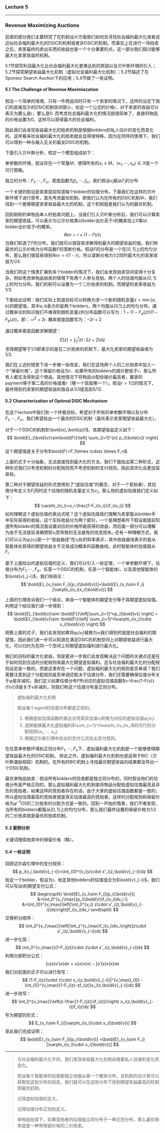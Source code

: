 ### Lecture 5

----

### Revenue Maximizing Auctions

前面的部分我们主要研究了在机制设计方面我们如何去寻找社会福利最大化或者说近似社会福利最大化的DSIC的机制或者非DSIC的机制。而事实上在进行一场拍卖之后，卖家最终的卖出东西的收益也是一个十分重要的点。这一部分我们探讨能够最大化卖家收益的机制。

5.1节探究利润最大化比社会福利最大化更难达到的原因以及贝叶斯环境的引入；5.2节探究期望收益最大化机制（虚拟社会福利最大化机制）；5.3节描述了在Sponsor Search Auction下的应用；5.4节做了一些证明。

#### 5.1 The Challenge of Revenue Maximiazation

假设一个简单的情境，只有一件商品同时只有一个卖家的情况下，这样的设定下我们的直接显示的DSIC机制空间很小，给定一个公式的价格$r$，对于卖家的收益可以表示为要么是$r$，要么是$0$. 而考虑社会福利最大化的情况就很简单了，直接将物品的价格设置为$0$，这样可以获得最大的社会福利。

因此我们会发现收益最大化的拍卖机制是根据bidders的私人估价的变化而变化的。这样看来社会福利最大化的拍卖就会显得很特殊，因为在同样的情境下，我们可以得到一种与输入无关的最友DSIC的机制。

下面引入贝叶斯分析，假定一个模型组成如下：

单参数的环境，假设存在一个常量$M$，使得所有的$x_i\leq M$，$(x_1,\cdots,x_n)\in X$是一个可行策略。

独立的分布：$F_1,\cdots ,F_n$，密度函数为$f_1,\cdots,f_n$，我们假设$v_i$服从$F_i$的分布

一个关键的假设是卖家提前知道每个bidder的估值分布。下面我们在这样的贝叶斯环境下进行思考，首先考虑最优机制，即我们认为在所有的DSIC机制中，我们找到一个能够期望卖家收益最大化的机制，这个机制就是我们认为的最优机制。

回到刚刚的单物品单人的拍卖问题上，当我们引入贝叶斯分析后，我们可以计算卖家的期望收益，可以表示为公示价格乘以bidder出价高于$r$的概率加上0乘以bidder出价低于$r$的概率。
$$
Rev = r\times (1-F(r))
$$
当我们知道了$F$的分布，我们就可以很容易求解得到最大的期望收益的值。我们称最优的公示价格为分布函数$F$的垄断价格。假设$F$的分布是一个在$[0,1]$上的均匀分布，那么我们很容易得到$Rev = r(1-r)$，所以垄断价格为$1/2$同时最大化的卖家收益为$1/4$.

当我们将这个情景扩展到多个bidder的情况下，我们会发现拍卖空间变得十分复杂，例如考虑单物品拍卖的情境下有两个人参与竞拍，两个人的估值均服从$[0,1]$上的均匀分布。我们机制可以设置为一个二价拍卖的机制。而期望的卖家收益为$1/3$.

下面给出证明：我们实际上知道目标可以转换为求一个新的随机变量$z=\min\{a,b\}$的期望值，其中$a,b$表示的是两个bidders，两个均服从[0,1]上的均匀分布。通过概率论的知识我们不难得到随机变量$z$的分布函数可以写为：$1-(1-F_a(z))(1-F_b(z))$，即：$-r^2+2r$. 概率密度函数写为：$-2r+2$

通过概率密度函数求解期望：
$$
E[z]=\int_{0}^{1}z(-2z+2)dz
$$
求得期望等于$1/3$即表示的是在二价拍卖的机制下，最大化卖家的期望收益值为$1/3$.

我们在上述的情景下进一步做一些改变，我们在这场两个人的二价拍卖中加入一个“保留价格”，这个保留价格设为$r$，如果所有的bidders的报价都低于$r$，那么所有人都无法得到这个商品，其他情况下将物品分配给报价最高者，赢家的payment等于第二高的价格或者$r$（哪一个高取哪一个）。假设$r=1/2$的情况下，最终得到的卖家的期望收益的值会从$1/3$提高到$5/12$.

#### 5.2 Characterization of Optimal DSIC Mechanism

在这个lecture中我们有一个终极目标，希望对于所有的单参数环境以及分布$F_1,\cdots,F_n$，我们希望给出一个最优的DSIC机制（最优表示卖家期望收益最大化）。

对于一个DSIC的机制$(\bold{x},\bold{p})$，其期望收益定义如下：
$$
\bold{E}_{\bold{v}\sim\bold{F}}\left[ \sum_{i=1}^{n} p_i(\bold{v}) \right]
$$
这个期望值是关于分布$\bold{F}=F_1\times \cdots \times F_n$. 

上面的式子十分抽象，无法直接找到最大化的方法，我们下面给出第二种形式，这种形式我们只考虑机制的分配规则而不考虑机制的支付规则，因此其优化会更加容易些。

第二种对于期望收益的形式使用到了“虚拟估值”的概念，对于一个竞拍者$i$，其估值分布定义为$F_i$同时这个估值的随机变量定义为$v_i$，那么他的虚拟估值我们定义如下：
$$
\varphi_i(v_i)=v_i-\frac{1-F_i(v_i)}{f_i(v_i)}
$$
如何理解这个虚拟估值的表达式呢？这个虚拟估值我们理解为卖家能从bidder手中实际获得的收益，这个实际收益分为两个部分，一个是理想条件下假设我提前知道所有bidder的情况我设置对应的价格所能获得的收益，而后面一部分可以理解为由于无法提前准确预知$v_i$而导致的无法避免的信息损失。·还有一种理解方式，我们可以认为$\varphi_i(v_i)$是一个“收益曲线”在$v_i$处的斜率表示，其中收益曲线表示的是从智能体处获得的期望收益关于交易成功概率的函数曲线，此时智能体的估值服从$F_i$.

基于上面给出的虚拟估值的定义，我们可以引入一些定理，一个单参数环境下，估值分布为$F_1,\cdots,F_n$，任意一个DSIC的机制，任意一个智能体$i$，以及其他智能体的$\bold{v}_{-i}$，我们有结论：
$$
\bold{E}_{v_i\sim F_i}[p_i(\bold{v})]=\bold{E}_{v_i\sim F_i}[\varphi_i(v_i)x_i(\bold{v})]
$$

上面的引理告诉我们一个结论，来自一个智能体的期望支付等于其期望虚拟估值。利用这个结论我们进一步得到：
$$
\bold{E}_{\bold{v}\sim \bold{F}}\left[\sum_{i=1}^np_i(\bold{v}) \right] = \bold{E}_{\bold{v}\sim \bold{F}}\left[ \sum_{i=1}^n\varphi_i(v_i)\cdot x_i(\bold{v}) \right]
$$
观察上面的式子，我们会发现如果将$\varphi_i(v_i)$替换为$v_i$我们得到的就是社会福利的期望值。因此我们进一步可以知道在满足DSIC的机制空间上对期望收益进行最大化，可以归约为在同一个空间上将期望虚拟福利进行最大化。

我们的目标的最大化收益，但是更进一步我们会发现解决这个问题的关键点还是在于如何找到合适的分配规则来最大化期望虚拟福利。这与社会福利最大化的分配规则设定是一致的。但是这里存在一个问题，虚拟福利最大化的规则是否单调？我们需要注意到这个分配规则是否单调还取决于估值分布，我们还需要确保估值分布关于$\varphi$是非减的，我们定义如果估值分布$F$所对应的虚拟估值函数$v-\frac{1-F(v)}{f(v)}$是关于$v$非减的，则我们称这个估值分布是正则分布。

> 虚拟福利最大化机制
>
> 假设每个agent的估值分布都是正则的。
>
> 1. 根据虚拟估值函数的表达式将真实估值$v_i$转换为对应的虚拟估值$\varphi_i(v_i)$.
> 2. 选择能够最大化虚拟福利$\sum_{i=1}^n\varphi_i(v_i)x_i$的可行的分配规则$(x_1,\cdots,x_n)$.
> 3. 根据迈尔森引理中给出的支付公式给出支付规则。

在任意单参数环境和正则分布$F_1,\cdots ,F_n$下，虚拟福利最大化机制是一个能够使得期望收益最大化的DSIC机制。 除此之外，虚拟福利最大化机制也是适用于BIC（贝叶斯激励相容）机制的。在所有的BIC机制上寻找最优期望收益的结果都会导出一个DSIC机制。

最优单物品拍卖：假设所有bidders的估值都是独立同分布的，同时假设他们的估值分布是严格正则的，那么虚拟福利最大化机制是将物品分配给虚拟估值最高且非负的竞拍者，如果这样的竞拍者存在的话，由于大家的虚拟估值函数都是一致的，所以虚拟估值最高的竞拍者就是真实估值最高的竞拍者。这样的分配规则和保留价格为$\varphi^{-1}(0)$的二价拍卖的分配方式是一致的。回到一开始的情景，我们不难发现，当所有的bidders都服从$[0,1]$上的均匀分布，那么我们最终设置的保留价格为$1/2$的二价拍卖就是最优的拍卖机制。

#### 5.3 案例分析

关键词搜索拍卖中的保留价格（略）。

#### 5.4 一些证明

回顾迈尔森引理中的支付规则：
$$
p_i(v_i,\bold{v}_{-i})=\int_{0}^{v_i}z\cdot x'_i(z,\bold{v}_{-i})dz
$$
给定一个bidder，假设为$i$，给定其他bidders的估值组合为$\bold{v}_{-i}$，我们可以写出$i$的期望支付公式：
$$
\begin{split}
\bold{E}_{v_i\sim F_i}[p_i(\bold{v})] &=\int_0^{v_{\max}}p_i(\bold{v})f_i(v_i)dv_i \\ 
&=\int_{0}^{v_\max}\left[\int_0^{v_i} z\cdot x'_i(z,\bold{v}_{-i})dz\right]f_i(v_i)dv_i
\end{split}
$$
交换积分顺序：
$$
\int_0^{v_{\max}}\left[\int_z^{v_\max}f_i(v_i)dv_i\right]z\cdot x'_i(z,\bold{v}_{-i})dz
$$
进一步化简：
$$
\int_0^{v_{max}}(1-F_i(z))\cdot z\cdot x'_i(z,\bold{v}_{-i})dz
$$
利用分部积分公式：
$$
\int u(x)v'(x)dx = u(x)v(x)-\int u'(x)v(x)dx
$$
我们对前面的式子可以进行改写：
$$
(1-F_i(z))\cdot z\cdot x_i(z,\bold{v}_{-i})|^{v_\max}_{0} - \int_{0}^{v_\max}(1-F_i(z)-zf_i(z))x_i(z,\bold{v}_{-i})dz
$$
进一步改写：
$$
\int_0^{v_{max}}\left(z-\frac{1-F_i(z)}{f_i(z)}\right) x_i(z,\bold{v}_{-i})f_i(z)dz
$$
写为期望的形式：
$$
E_{v_i\sim F_i}[\varphi_i(v_i)\cdot x_i(\bold{v})]
$$
至此我们完成证明：
$$
\bold{E}_{v_i\sim F_i}[p_i(\bold{v})] =\bold{E}_{v_i\sim F_i}[\varphi_i(v_i)\cdot x_i(\bold{v})]
$$

----

>与社会福利最大化不同，我们发现收益最大化机制会随着私人估值的变化而变化。
>
>假设每个智能体的估值都独立地服从某一个概率分布，且机制的设计者可以获取到这些分布的信息，我们就可以在这些分布下找到期望收益最高的机制即最优机制。
>
>记得虚拟估值的定义。
>
>记得估值分布正则的定义。
>
>单物品拍卖下，如果竞拍者的估值独立同分布于一种正则分布，那么最优拍卖就是一种带保留价格的二价拍卖。

